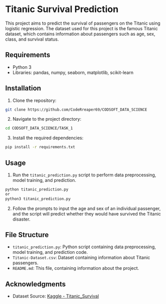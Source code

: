 # Titanic Survival Prediction

This project aims to predict the survival of passengers on the Titanic using logistic regression. The dataset used for this project is the famous Titanic dataset, which contains information about passengers such as age, sex, class, and survival status.

## Requirements
- Python 3
- Libraries: pandas, numpy, seaborn, matplotlib, scikit-learn

## Installation
1. Clone the repository:

```bash
git clone https://github.com/CodeRreaper69/CODSOFT_DATA_SCIENCE
```

2. Navigate to the project directory:

```bash
cd CODSOFT_DATA_SCIENCE/TASK_1
```

3. Install the required dependencies:

```bash
pip install -r requirements.txt
```

## Usage
1. Run the `titanic_prediction.py` script to perform data preprocessing, model training, and prediction.

```bash
python titanic_prediction.py
or
python3 titanic_prediction.py
```

2. Follow the prompts to input the age and sex of an individual passenger, and the script will predict whether they would have survived the Titanic disaster.

## File Structure
- `titanic_prediction.py`: Python script containing data preprocessing, model training, and prediction code.
- `Titanic-Dataset.csv`: Dataset containing information about Titanic passengers.
- `README.md`: This file, containing information about the project.

## Acknowledgments
- Dataset Source: [Kaggle - Titanic_Survival](https://www.kaggle.com/datasets/yasserh/titanic-dataset)




